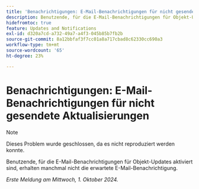 ```yaml
---
title: 'Benachrichtigungen: E-Mail-Benachrichtigungen für nicht gesendete Aktualisierungen'
description: Benutzende, für die E-Mail-Benachrichtigungen für Objekt-Updates aktiviert sind, erhalten manchmal nicht die erwartete E-Mail-Benachrichtigung.
hidefromtoc: true
feature: Updates and Notifications
exl-id: d320a7cd-a732-49a7-a4f3-045b85b7fb2b
source-git-commit: 8a12bbfaf3f7cc01a8a717cbad8c62330cc690a3
workflow-type: tm+mt
source-wordcount: '65'
ht-degree: 23%

---
```


# Benachrichtigungen: E-Mail-Benachrichtigungen für nicht gesendete Aktualisierungen

>[!NOTE]
>
>Dieses Problem wurde geschlossen, da es nicht reproduziert werden konnte.

Benutzende, für die E-Mail-Benachrichtigungen für Objekt-Updates aktiviert sind, erhalten manchmal nicht die erwartete E-Mail-Benachrichtigung.

_Erste Meldung am Mittwoch, 1. Oktober 2024._
